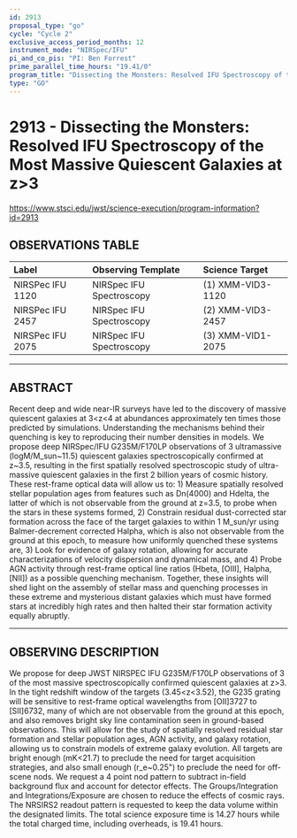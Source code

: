 ```yaml
---
id: 2913
proposal_type: "go"
cycle: "Cycle 2"
exclusive_access_period_months: 12
instrument_mode: "NIRSpec/IFU"
pi_and_co_pis: "PI: Ben Forrest"
prime_parallel_time_hours: "19.41/0"
program_title: "Dissecting the Monsters: Resolved IFU Spectroscopy of the Most Massive Quiescent Galaxies at z>3"
type: "GO"
---
```

# 2913 - Dissecting the Monsters: Resolved IFU Spectroscopy of the Most Massive Quiescent Galaxies at z>3
https://www.stsci.edu/jwst/science-execution/program-information?id=2913
## OBSERVATIONS TABLE
| Label              | Observing Template          | Science Target      |
| :----------------- | :-------------------------- | :------------------ |
| NIRSPec IFU 1120   | NIRSpec IFU Spectroscopy    | (1) XMM-VID3-1120   |
| NIRSPec IFU 2457   | NIRSpec IFU Spectroscopy    | (2) XMM-VID3-2457   |
| NIRSPec IFU 2075   | NIRSpec IFU Spectroscopy    | (3) XMM-VID1-2075   |

---

## ABSTRACT

Recent deep and wide near-IR surveys have led to the discovery of massive quiescent galaxies at 3<z<4 at abundances approximately ten times those predicted by simulations. Understanding the mechanisms behind their quenching is key to reproducing their number densities in models. We propose deep NIRSpec/IFU G235M/F170LP observations of 3 ultramassive (logM/M_sun~11.5) quiescent galaxies spectroscopically confirmed at z~3.5, resulting in the first spatially resolved spectroscopic study of ultra-massive quiescent galaxies in the first 2 billion years of cosmic history. These rest-frame optical data will allow us to: 1) Measure spatially resolved stellar population ages from features such as Dn(4000) and Hdelta, the latter of which is not observable from the ground at z=3.5, to probe when the stars in these systems formed, 2) Constrain residual dust-corrected star formation across the face of the target galaxies to within 1 M_sun/yr using Balmer-decrement corrected Halpha, which is also not observable from the ground at this epoch, to measure how uniformly quenched these systems are, 3) Look for evidence of galaxy rotation, allowing for accurate characterizations of velocity dispersion and dynamical mass, and 4) Probe AGN activity through rest-frame optical line ratios (Hbeta, [OIII], Halpha, [NII]) as a possible quenching mechanism. Together, these insights will shed light on the assembly of stellar mass and quenching processes in these extreme and mysterious distant galaxies which must have formed stars at incredibly high rates and then halted their star formation activity equally abruptly.

---

## OBSERVING DESCRIPTION

We propose for deep JWST NIRSPEC IFU G235M/F170LP observations of 3 of the most massive spectroscopically confirmed quiescent galaxies at z>3. In the tight redshift window of the targets (3.45<z<3.52), the G235 grating will be sensitive to rest-frame optical wavelengths from [OII]3727 to [SII]6732, many of which are not observable from the ground at this epoch, and also removes bright sky line contamination seen in ground-based observations. This will allow for the study of spatially resolved residual star formation and stellar population ages, AGN activity, and galaxy rotation, allowing us to constrain models of extreme galaxy evolution. All targets are bright enough (mK<21.7) to preclude the need for target acquisition strategies, and also small enough (r_e~0.25") to preclude the need for off-scene nods. We request a 4 point nod pattern to subtract in-field background flux and account for detector effects. The Groups/Integration and Integrations/Exposure are chosen to reduce the effects of cosmic rays. The NRSIRS2 readout pattern is requested to keep the data volume within the designated limits. The total science exposure time is 14.27 hours while the total charged time, including overheads, is 19.41 hours.